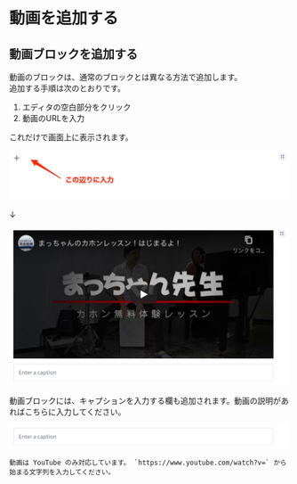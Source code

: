 # 動画を追加する

## 動画ブロックを追加する

動画のブロックは、通常のブロックとは異なる方法で追加します。  
追加する手順は次のとおりです。

1. エディタの空白部分をクリック
1. 動画のURLを入力

これだけで画面上に表示されます。

![](img/manage_block_editor11.png)

↓

![](img/manage_editor_movie.png)

動画ブロックには、キャプションを入力する欄も追加されます。動画の説明があればこちらに入力してください。

![](img/manage_editor_movie02.png)

```{note}
動画は YouTube のみ対応しています。 `https://www.youtube.com/watch?v=` から始まる文字列を入力してください。
```
